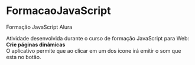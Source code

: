 # FormacaoJavaScript
Formação JavaScript Alura     
  
Atividade desenvolvida durante o curso de formação JavaScript para Web: **Crie páginas dinâmicas**   
O aplicativo permite que ao clicar em um dos icone irá emitir o som que esta no botão.
